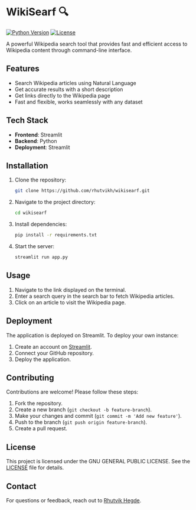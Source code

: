 # WikiSearf 🔍

[![Python Version](https://img.shields.io/badge/python-3.6%2B-blue.svg)](https://www.python.org/)
[![License](https://img.shields.io/badge/license-MIT-green.svg)](https://opensource.org/licenses/MIT)

A powerful Wikipedia search tool that provides fast and efficient access to Wikipedia content through command-line interface.

## Features
- Search Wikipedia articles using Natural Language
- Get accurate results with a short description
- Get links directly to the Wikipedia page
- Fast and flexible, works seamlessly with any dataset

## Tech Stack
- **Frontend**: Streamlit
- **Backend**: Python
- **Deployment**: Streamlit

## Installation
1. Clone the repository:
   ```bash
   git clone https://github.com/rhutvikh/wikisearf.git
   ```
2. Navigate to the project directory:
   ```bash
   cd wikisearf
   ```
3. Install dependencies:
   ```bash
   pip install -r requirements.txt
   ```
4. Start the server:
   ```bash
   streamlit run app.py
   ```

## Usage
1. Navigate to the link displayed on the terminal.
2. Enter a search query in the search bar to fetch Wikipedia articles.
3. Click on an article to visit the Wikipedia page.

## Deployment
The application is deployed on Streamlit. To deploy your own instance:
1. Create an account on [Streamlit](https://streamlit.io).
2. Connect your GitHub repository.
3. Deploy the application.

## Contributing
Contributions are welcome! Please follow these steps:
1. Fork the repository.
2. Create a new branch (`git checkout -b feature-branch`).
3. Make your changes and commit (`git commit -m 'Add new feature'`).
4. Push to the branch (`git push origin feature-branch`).
5. Create a pull request.

## License
This project is licensed under the GNU GENERAL PUBLIC LICENSE. See the [LICENSE](LICENSE) file for details.

## Contact
For questions or feedback, reach out to [Rhutvik Hegde](https://github.com/rhutvikh).
